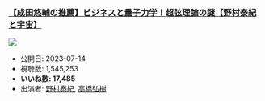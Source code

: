 ### [【成田悠輔の推薦】ビジネスと量子力学！超弦理論の謎【野村泰紀と宇宙】](https://www.youtube.com/watch?v=lp7PPFsnQAE)
[![](https://img.youtube.com/vi/lp7PPFsnQAE/sddefault.jpg)](https://www.youtube.com/watch?v=lp7PPFsnQAE)
-   公開日: 2023-07-14
-   視聴数: 1,545,253
-   **いいね数: 17,485**
-   出演者: [野村泰紀](/rehacq_fan/people/野村泰紀 "wikilink"), [高橋弘樹](/rehacq_fan/people/高橋弘樹 "wikilink")
